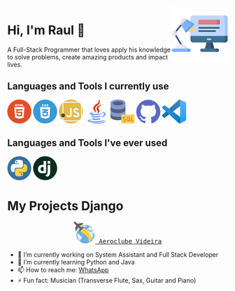 <img src="readme-images/programer.png" align="right"/>

# Hi, I'm Raul 👋

A Full-Stack Programmer that loves apply his knowledge to solve problems, create amazing products and impact lives.

## Languages and Tools I currently use

![logo](readme-images/html5.png)
![logo](readme-images/css3.png)
![logo](readme-images/javascript.png)
![logo](readme-images/java.png)
![logo](readme-images/database.png)
![logo](readme-images/github.png)
![logo](readme-images/vscode.png)

## Languages and Tools I've ever used

![logo](readme-images/python.png)
![logo](readme-images/django.png)

# My Projects Django

<div align="center">
  <kbd>
    <a href="https://www.aeroclubevideira.com.br/">
        <img src="readme-images/globe.png" width='50px'/>
        Aeroclube Videira
    </a>
  </kbd>
</div>

- 🔭 I’m currently working on System Assistant and Full Stack Developer
- 🌱 I’m currently learning Python and Java
- 📫 How to reach me: [WhatsApp](https://api.whatsapp.com/send?phone=5549991781296&text=Enviar%20mensagem%20para%20Raul)
- ⚡ Fun fact: Musician (Transverse Flute, Sax, Guitar and Piano)